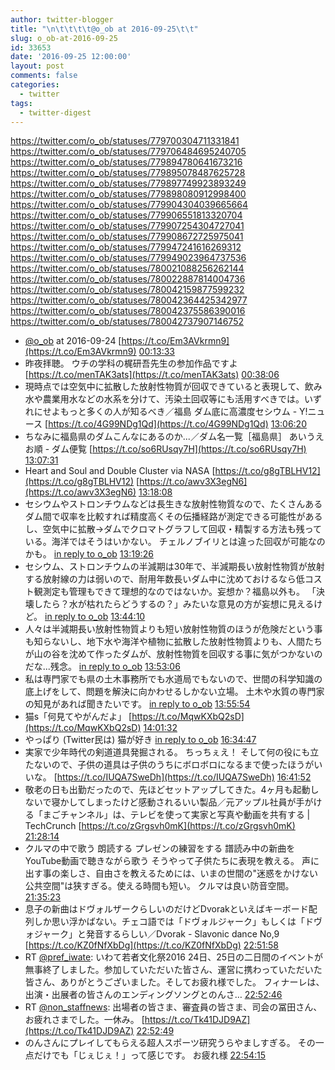 ```yaml
---
author: twitter-blogger
title: "\n\t\t\t\t@o_ob at 2016-09-25\t\t"
slug: o_ob-at-2016-09-25
id: 33653
date: '2016-09-25 12:00:00'
layout: post
comments: false
categories:
  - twitter
tags:
  - twitter-digest
---
```


https://twitter.com/o_ob/statuses/779700304711331841 https://twitter.com/o_ob/statuses/779706484695240705 https://twitter.com/o_ob/statuses/779894780641673216 https://twitter.com/o_ob/statuses/779895078487625728 https://twitter.com/o_ob/statuses/779897749923893249 https://twitter.com/o_ob/statuses/779898080912998400 https://twitter.com/o_ob/statuses/779904304039665664 https://twitter.com/o_ob/statuses/779906551813320704 https://twitter.com/o_ob/statuses/779907254304727041 https://twitter.com/o_ob/statuses/779908672725975041 https://twitter.com/o_ob/statuses/779947241616269312 https://twitter.com/o_ob/statuses/779949023964737536 https://twitter.com/o_ob/statuses/780021088256262144 https://twitter.com/o_ob/statuses/780022887814004736 https://twitter.com/o_ob/statuses/780042159877599232 https://twitter.com/o_ob/statuses/780042364425342977 https://twitter.com/o_ob/statuses/780042375586390016 https://twitter.com/o_ob/statuses/780042737907146752  

*   [@o_ob](https://twitter.com/o_ob) at 2016-09-24 [https://t.co/Em3AVkrmn9](https://t.co/Em3AVkrmn9) [00:13:33](https://twitter.com/o_ob/statuses/779700304711331841)
*   昨夜拝聴。 ウチの学科の梶研吾先生の参加作品ですよ [https://t.co/menTAK3ats](https://t.co/menTAK3ats) [00:38:06](https://twitter.com/o_ob/statuses/779706484695240705)
*   現時点では空気中に拡散した放射性物質が回収できていると表現して、飲み水や農業用水などの水系を分けて、汚染土回収等にも活用すべきでは。いずれにせよもっと多くの人が知るべき／福島 ダム底に高濃度セシウム - Y!ニュース [https://t.co/4G99NDg1Qd](https://t.co/4G99NDg1Qd) [13:06:20](https://twitter.com/o_ob/statuses/779894780641673216)
*   ちなみに福島県のダムこんなにあるのか...／ダム名一覧［福島県］ あいうえお順 - ダム便覧 [https://t.co/so6RUsqy7H](https://t.co/so6RUsqy7H) [13:07:31](https://twitter.com/o_ob/statuses/779895078487625728)
*   Heart and Soul and Double Cluster via NASA [https://t.co/g8gTBLHV12](https://t.co/g8gTBLHV12) [https://t.co/awv3X3egN6](https://t.co/awv3X3egN6) [13:18:08](https://twitter.com/o_ob/statuses/779897749923893249)
*   セシウムやストロンチウムなどは長生きな放射性物質なので、たくさんあるダム間で収率を比較すれば精度高くその伝播経路が測定できる可能性があるし、空気中に拡散→ダムでクロマトグラフして回収・精製する方法も残っている。海洋ではそうはいかない。 チェルノブイリとは違った回収が可能なのかも。 [in reply to o_ob](https://twitter.com/o_ob/statuses/779894780641673216) [13:19:26](https://twitter.com/o_ob/statuses/779898080912998400)
*   セシウム、ストロンチウムの半減期は30年で、半減期長い放射性物質が放射する放射線の力は弱いので、耐用年数長いダム中に沈めておけるなら低コスト観測定も管理もできて理想的なのではないか。妄想か？福島以外も。 「決壊したら？水が枯れたらどうするの？」みたいな意見の方が妄想に見えるけど。 [in reply to o_ob](https://twitter.com/o_ob/statuses/779898080912998400) [13:44:10](https://twitter.com/o_ob/statuses/779904304039665664)
*   人々は半減期長い放射性物質よりも短い放射性物質のほうが危険だという事も知らないし、地下水や海洋や植物に拡散した放射性物質よりも、人間たちが山の谷を沈めて作ったダムが、放射性物質を回収する事に気がつかないのだな...残念。 [in reply to o_ob](https://twitter.com/o_ob/statuses/779894780641673216) [13:53:06](https://twitter.com/o_ob/statuses/779906551813320704)
*   私は専門家でも県の土木事務所でも水道局でもないので、世間の科学知識の底上げをして、問題を解決に向かわせるしかない立場。 土木や水質の専門家の知見があれば聞きたいです。 [in reply to o_ob](https://twitter.com/o_ob/statuses/779906551813320704) [13:55:54](https://twitter.com/o_ob/statuses/779907254304727041)
*   猫s「何見てやがんだよ」 [https://t.co/MqwKXbQ2sD](https://t.co/MqwKXbQ2sD) [14:01:32](https://twitter.com/o_ob/statuses/779908672725975041)
*   やっぱり (Twitter民は) 猫が好き [in reply to o_ob](https://twitter.com/o_ob/statuses/779908672725975041) [16:34:47](https://twitter.com/o_ob/statuses/779947241616269312)
*   実家で少年時代の剣道道具発掘される。 ちっちぇえ！ そして何の役にも立たないので、子供の道具は子供のうちにボロボロになるまで使ったほうがいいな。 [https://t.co/IUQA7SweDh](https://t.co/IUQA7SweDh) [16:41:52](https://twitter.com/o_ob/statuses/779949023964737536)
*   敬老の日も出勤だったので、先ほどセットアップしてきた。4ヶ月も起動しないで寝かしてしまったけど感動されるいい製品／元アップル社員が手がける「まごチャンネル」は、テレビを使って実家と写真や動画を共有する | TechCrunch [https://t.co/zGrgsvh0mK](https://t.co/zGrgsvh0mK) [21:28:14](https://twitter.com/o_ob/statuses/780021088256262144)
*   クルマの中で歌う 朗読する プレゼンの練習をする 譜読み中の新曲を YouTube動画で聴きながら歌う そうやって子供たちに表現を教える。 声に出す事の楽しさ、自由さを教えるためには、いまの世間の"迷惑をかけない公共空間"は狭すぎる。使える時間も短い。 クルマは良い防音空間。 [21:35:23](https://twitter.com/o_ob/statuses/780022887814004736)
*   息子の新曲はドヴォルザークらしいのだけどDvorakといえばキーボード配列しか思い浮かばない。チェコ語では「ドヴォルジャーク」もしくは「ドヴォジャーク」と発音するらしい／Dvorak - Slavonic dance No,9 [https://t.co/KZ0fNfXbDg](https://t.co/KZ0fNfXbDg) [22:51:58](https://twitter.com/o_ob/statuses/780042159877599232)
*   RT [@pref_iwate](https://twitter.com/pref_iwate): いわて若者文化祭2016 24日、25日の二日間のイベントが無事終了しました。参加していただいた皆さん、運営に携わっていただいた皆さん、ありがとうございました。そしてお疲れ様でした。 フィナーレは、出演・出展者の皆さんのエンディングソングとのんさ… [22:52:46](https://twitter.com/o_ob/statuses/780042364425342977)
*   RT [@non_staffnews](https://twitter.com/non_staffnews): 出場者の皆さま、審査員の皆さま、司会の冨田さん、お疲れさまでした。一休み。 [https://t.co/Tk41DJD9AZ](https://t.co/Tk41DJD9AZ) [22:52:49](https://twitter.com/o_ob/statuses/780042375586390016)
*   のんさんにプレイしてもらえる超人スポーツ研究うらやましすぎる。 その一点だけでも「じぇじぇ！」って感じです。 お疲れ様 [22:54:15](https://twitter.com/o_ob/statuses/780042737907146752)